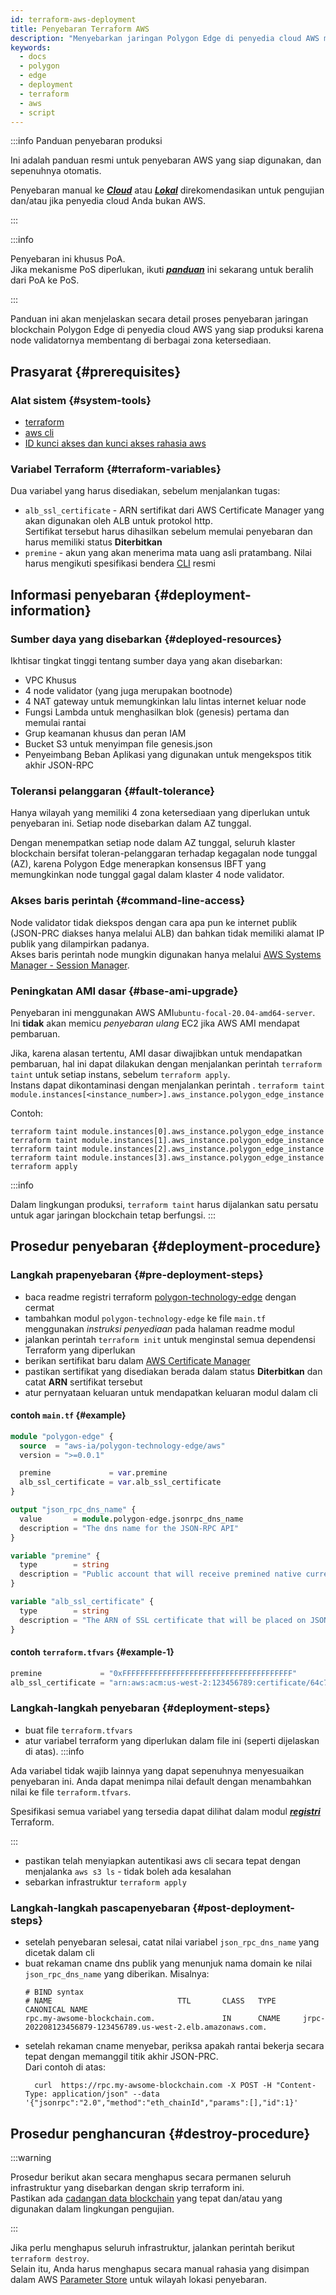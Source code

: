 ```yaml
---
id: terraform-aws-deployment
title: Penyebaran Terraform AWS
description: "Menyebarkan jaringan Polygon Edge di penyedia cloud AWS menggunakan Terraform"
keywords:
  - docs
  - polygon
  - edge
  - deployment
  - terraform
  - aws
  - script
---
```

:::info Panduan penyebaran produksi

Ini adalah panduan resmi untuk penyebaran AWS yang siap digunakan, dan sepenuhnya otomatis.

Penyebaran manual ke ***[Cloud](set-up-ibft-on-the-cloud)*** atau ***[Lokal](set-up-ibft-locally)***
direkomendasikan untuk pengujian dan/atau jika penyedia cloud Anda bukan AWS.

:::

:::info

Penyebaran ini khusus PoA.   
Jika mekanisme PoS diperlukan, ikuti ***[panduan](/docs/edge/consensus/migration-to-pos)*** ini sekarang untuk beralih dari PoA ke PoS.

:::

Panduan ini akan menjelaskan secara detail proses penyebaran jaringan blockchain Polygon Edge di penyedia cloud AWS
yang siap produksi karena node validatornya membentang di berbagai zona ketersediaan.

## Prasyarat {#prerequisites}

### Alat sistem {#system-tools}
* [terraform](https://www.terraform.io/)
* [aws cli](https://docs.aws.amazon.com/cli/latest/userguide/getting-started-install.html)
* [ID kunci akses dan kunci akses rahasia aws](https://docs.aws.amazon.com/cli/latest/userguide/getting-started-prereqs.html#getting-started-prereqs-keys)

### Variabel Terraform {#terraform-variables}
Dua variabel yang harus disediakan, sebelum menjalankan tugas:

* `alb_ssl_certificate` - ARN sertifikat dari AWS Certificate Manager yang akan digunakan oleh ALB untuk protokol http.   
   Sertifikat tersebut harus dihasilkan sebelum memulai penyebaran dan harus memiliki status **Diterbitkan**
* `premine` - akun yang akan menerima mata uang asli pratambang.
Nilai harus mengikuti spesifikasi bendera [CLI](/docs/edge/get-started/cli-commands#genesis-flags) resmi

## Informasi penyebaran {#deployment-information}
### Sumber daya yang disebarkan {#deployed-resources}
Ikhtisar tingkat tinggi tentang sumber daya yang akan disebarkan:

* VPC Khusus
* 4 node validator (yang juga merupakan bootnode)
* 4 NAT gateway untuk memungkinkan lalu lintas internet keluar node
* Fungsi Lambda untuk menghasilkan blok (genesis) pertama dan memulai rantai
* Grup keamanan khusus dan peran IAM
* Bucket S3 untuk menyimpan file genesis.json
* Penyeimbang Beban Aplikasi yang digunakan untuk mengekspos titik akhir JSON-RPC

### Toleransi pelanggaran {#fault-tolerance}

Hanya wilayah yang memiliki 4 zona ketersediaan yang diperlukan untuk penyebaran ini. Setiap node disebarkan dalam AZ tunggal.

Dengan menempatkan setiap node dalam AZ tunggal, seluruh klaster blockchain bersifat toleran-pelanggaran terhadap kegagalan node tunggal (AZ), karena Polygon Edge menerapkan konsensus IBFT
yang memungkinkan node tunggal gagal dalam klaster 4 node validator.

### Akses baris perintah {#command-line-access}

Node validator tidak diekspos dengan cara apa pun ke internet publik (JSON-PRC diakses hanya melalui ALB)
dan bahkan tidak memiliki alamat IP publik yang dilampirkan padanya.  
Akses baris perintah node mungkin digunakan hanya melalui [AWS Systems Manager - Session Manager](https://aws.amazon.com/systems-manager/features/).

### Peningkatan AMI dasar {#base-ami-upgrade}

Penyebaran ini menggunakan AWS AMI`ubuntu-focal-20.04-amd64-server`. Ini **tidak** akan memicu *penyebaran ulang* EC2 jika AWS AMI mendapat pembaruan.

Jika, karena alasan tertentu, AMI dasar diwajibkan untuk mendapatkan pembaruan,
hal ini dapat dilakukan dengan menjalankan perintah `terraform taint` untuk setiap instans, sebelum `terraform apply`.   
Instans dapat dikontaminasi dengan menjalankan perintah     .
`terraform taint module.instances[<instance_number>].aws_instance.polygon_edge_instance`

Contoh:
```shell
terraform taint module.instances[0].aws_instance.polygon_edge_instance
terraform taint module.instances[1].aws_instance.polygon_edge_instance
terraform taint module.instances[2].aws_instance.polygon_edge_instance
terraform taint module.instances[3].aws_instance.polygon_edge_instance
terraform apply
```

:::info

Dalam lingkungan produksi, `terraform taint` harus dijalankan satu persatu untuk agar jaringan blockchain tetap berfungsi.
:::

## Prosedur penyebaran {#deployment-procedure}

### Langkah prapenyebaran {#pre-deployment-steps}
* baca readme registri terraform [polygon-technology-edge](https://registry.terraform.io/modules/aws-ia/polygon-technology-edge/aws) dengan cermat
* tambahkan modul `polygon-technology-edge` ke file `main.tf` menggunakan *instruksi penyediaan* pada halaman readme modul
* jalankan perintah `terraform init` untuk menginstal semua dependensi Terraform yang diperlukan
* berikan sertifikat baru dalam [AWS Certificate Manager](https://aws.amazon.com/certificate-manager/)
* pastikan sertifikat yang disediakan berada dalam status **Diterbitkan** dan catat **ARN** sertifikat tersebut
* atur pernyataan keluaran untuk mendapatkan keluaran modul dalam cli

#### contoh `main.tf` {#example}
```terraform
module "polygon-edge" {
  source  = "aws-ia/polygon-technology-edge/aws"
  version = ">=0.0.1"

  premine             = var.premine
  alb_ssl_certificate = var.alb_ssl_certificate
}

output "json_rpc_dns_name" {
  value       = module.polygon-edge.jsonrpc_dns_name
  description = "The dns name for the JSON-RPC API"
}

variable "premine" {
  type        = string
  description = "Public account that will receive premined native currency"
}

variable "alb_ssl_certificate" {
  type        = string
  description = "The ARN of SSL certificate that will be placed on JSON-RPC ALB"
}
```

#### contoh `terraform.tfvars` {#example-1}
```terraform
premine             = "0xFFFFFFFFFFFFFFFFFFFFFFFFFFFFFFFFFFFFFF"
alb_ssl_certificate = "arn:aws:acm:us-west-2:123456789:certificate/64c7f117-61f5-435e-878b-83186676a8af"
```

### Langkah-langkah penyebaran {#deployment-steps}
* buat file `terraform.tfvars`
* atur variabel terraform yang diperlukan dalam file ini (seperti dijelaskan di atas).
:::info

Ada variabel tidak wajib lainnya yang dapat sepenuhnya menyesuaikan penyebaran ini.
Anda dapat menimpa nilai default dengan menambahkan nilai ke file `terraform.tfvars`.

  Spesifikasi semua variabel yang tersedia dapat dilihat dalam modul ***[registri](https://registry.terraform.io/modules/aws-ia/polygon-technology-edge/aws)*** Terraform.

:::
* pastikan telah menyiapkan autentikasi aws cli secara tepat dengan menjalanka  `aws s3 ls` - tidak boleh ada kesalahan
* sebarkan infrastruktur `terraform apply`

### Langkah-langkah pascapenyebaran {#post-deployment-steps}
* setelah penyebaran selesai, catat nilai variabel `json_rpc_dns_name` yang dicetak dalam cli
* buat rekaman cname dns publik yang menunjuk nama domain ke nilai `json_rpc_dns_name` yang diberikan. Misalnya:
  ```shell
  # BIND syntax
  # NAME                            TTL       CLASS   TYPE      CANONICAL NAME
  rpc.my-awsome-blockchain.com.               IN      CNAME     jrpc-202208123456879-123456789.us-west-2.elb.amazonaws.com.
  ```
* setelah rekaman cname menyebar, periksa apakah rantai bekerja secara tepat dengan memanggil titik akhir JSON-PRC.   
  Dari contoh di atas:
  ```shell
    curl  https://rpc.my-awsome-blockchain.com -X POST -H "Content-Type: application/json" --data '{"jsonrpc":"2.0","method":"eth_chainId","params":[],"id":1}'
  ```

## Prosedur penghancuran {#destroy-procedure}
:::warning

Prosedur berikut akan secara menghapus secara permanen seluruh infrastruktur yang disebarkan dengan skrip terraform ini.    
Pastikan ada [cadangan data blockchain](docs/edge/working-with-node/backup-restore) yang tepat dan/atau yang digunakan dalam lingkungan pengujian.

:::

Jika perlu menghapus seluruh infrastruktur, jalankan perintah berikut `terraform destroy`.   
Selain itu, Anda harus menghapus secara manual rahasia yang disimpan dalam AWS [Parameter Store](https://aws.amazon.com/systems-manager/features/)
untuk wilayah lokasi penyebaran.
